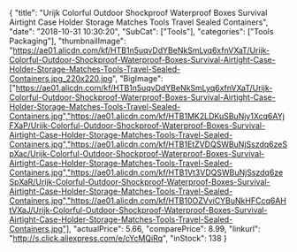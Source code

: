{
	"title": "Urijk Colorful Outdoor Shockproof Waterproof Boxes Survival Airtight Case Holder Storage Matches Tools Travel Sealed Containers",
	"date": "2018-10-31 10:30:20",
	"SubCat": ["Tools"],
	"categories": ["Tools Packaging"],
	"thumbnailImage": "https://ae01.alicdn.com/kf/HTB1n5uqvDdYBeNkSmLyq6xfnVXaT/Urijk-Colorful-Outdoor-Shockproof-Waterproof-Boxes-Survival-Airtight-Case-Holder-Storage-Matches-Tools-Travel-Sealed-Containers.jpg_220x220.jpg",
	"BigImage": ["https://ae01.alicdn.com/kf/HTB1n5uqvDdYBeNkSmLyq6xfnVXaT/Urijk-Colorful-Outdoor-Shockproof-Waterproof-Boxes-Survival-Airtight-Case-Holder-Storage-Matches-Tools-Travel-Sealed-Containers.jpg","https://ae01.alicdn.com/kf/HTB1MK2LDKuSBuNjy1Xcq6AYjFXaP/Urijk-Colorful-Outdoor-Shockproof-Waterproof-Boxes-Survival-Airtight-Case-Holder-Storage-Matches-Tools-Travel-Sealed-Containers.jpg","https://ae01.alicdn.com/kf/HTB1EtZVDQSWBuNjSszdq6zeSpXac/Urijk-Colorful-Outdoor-Shockproof-Waterproof-Boxes-Survival-Airtight-Case-Holder-Storage-Matches-Tools-Travel-Sealed-Containers.jpg","https://ae01.alicdn.com/kf/HTB1Vt3VDQSWBuNjSszdq6zeSpXaR/Urijk-Colorful-Outdoor-Shockproof-Waterproof-Boxes-Survival-Airtight-Case-Holder-Storage-Matches-Tools-Travel-Sealed-Containers.jpg","https://ae01.alicdn.com/kf/HTB10OZVviCYBuNkHFCcq6AHtVXaJ/Urijk-Colorful-Outdoor-Shockproof-Waterproof-Boxes-Survival-Airtight-Case-Holder-Storage-Matches-Tools-Travel-Sealed-Containers.jpg"],
	"actualPrice": 5.66,
	"comparePrice": 8.99,
	"linkurl": "http://s.click.aliexpress.com/e/cYcMQiRq",
	"inStock": 138
}
